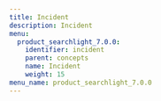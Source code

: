 ```yaml
---
title: Incident
description: Incident
menu:
  product_searchlight_7.0.0:
    identifier: incident
    parent: concepts
    name: Incident
    weight: 15
menu_name: product_searchlight_7.0.0
---
```

